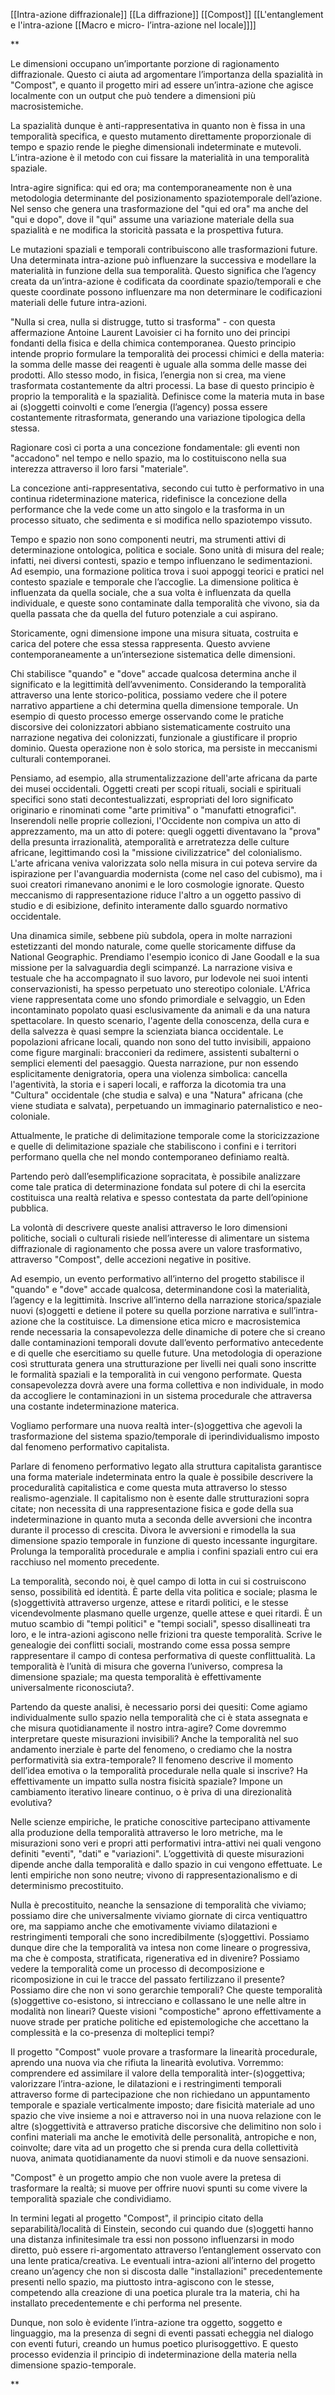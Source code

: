 [[Intra-azione diffrazionale]] [[La diffrazione]] [[Compost]] [[L'entanglement e l'intra-azione [[Macro e micro- l’intra-azione nel locale]]]]

**

Le dimensioni occupano un’importante porzione di ragionamento diffrazionale. Questo ci aiuta ad argomentare l’importanza della spazialità in "Compost", e quanto il progetto miri ad essere un’intra-azione che agisce localmente con un output che può tendere a dimensioni più macrosistemiche.

La spazialità dunque è anti-rappresentativa in quanto non è fissa in una temporalità specifica, e questo mutamento direttamente proporzionale di tempo e spazio rende le pieghe dimensionali indeterminate e mutevoli. L’intra-azione è il metodo con cui fissare la materialità in una temporalità spaziale.

Intra-agire significa: qui ed ora; ma contemporaneamente non è una metodologia determinante del posizionamento spaziotemporale dell’azione. Nel senso che genera una trasformazione del "qui ed ora" ma anche del "qui e dopo", dove il "qui" assume una variazione materiale della sua spazialità e ne modifica la storicità passata e la prospettiva futura.

Le mutazioni spaziali e temporali contribuiscono alle trasformazioni future. Una determinata intra-azione può influenzare la successiva e modellare la materialità in funzione della sua temporalità. Questo significa che l’agency creata da un’intra-azione è codificata da coordinate spazio/temporali e che queste coordinate possono influenzare ma non determinare le codificazioni materiali delle future intra-azioni.

"Nulla si crea, nulla si distrugge, tutto si trasforma" - con questa affermazione Antoine Laurent Lavoisier ci ha fornito uno dei principi fondanti della fisica e della chimica contemporanea. Questo principio intende proprio formulare la temporalità dei processi chimici e della materia: la somma delle masse dei reagenti è uguale alla somma delle masse dei prodotti. Allo stesso modo, in fisica, l’energia non si crea, ma viene trasformata costantemente da altri processi. La base di questo principio è proprio la temporalità e la spazialità. Definisce come la materia muta in base ai (s)oggetti coinvolti e come l’energia (l’agency) possa essere costantemente ritrasformata, generando una variazione tipologica della stessa.

Ragionare così ci porta a una concezione fondamentale: gli eventi non "accadono" nel tempo e nello spazio, ma lo costituiscono nella sua interezza attraverso il loro farsi "materiale".

La concezione anti-rappresentativa, secondo cui tutto è performativo in una continua rideterminazione materica, ridefinisce la concezione della performance che la vede come un atto singolo e la trasforma in un processo situato, che sedimenta e si modifica nello spaziotempo vissuto.

Tempo e spazio non sono componenti neutri, ma strumenti attivi di determinazione ontologica, politica e sociale. Sono unità di misura del reale; infatti, nei diversi contesti, spazio e tempo influenzano le sedimentazioni. Ad esempio, una formazione politica trova i suoi appoggi teorici e pratici nel contesto spaziale e temporale che l’accoglie. La dimensione politica è influenzata da quella sociale, che a sua volta è influenzata da quella individuale, e queste sono contaminate dalla temporalità che vivono, sia da quella passata che da quella del futuro potenziale a cui aspirano.

Storicamente, ogni dimensione impone una misura situata, costruita e carica del potere che essa stessa rappresenta. Questo avviene contemporaneamente a un’intersezione sistematica delle dimensioni.

Chi stabilisce "quando" e "dove" accade qualcosa determina anche il significato e la legittimità dell’avvenimento. Considerando la temporalità attraverso una lente storico-politica, possiamo vedere che il potere narrativo appartiene a chi determina quella dimensione temporale. Un esempio di questo processo emerge osservando come le pratiche discorsive dei colonizzatori abbiano sistematicamente costruito una narrazione negativa dei colonizzati, funzionale a giustificare il proprio dominio. Questa operazione non è solo storica, ma persiste in meccanismi culturali contemporanei.

Pensiamo, ad esempio, alla strumentalizzazione dell'arte africana da parte dei musei occidentali. Oggetti creati per scopi rituali, sociali e spirituali specifici sono stati decontestualizzati, espropriati del loro significato originario e rinominati come "arte primitiva" o "manufatti etnografici". Inserendoli nelle proprie collezioni, l'Occidente non compiva un atto di apprezzamento, ma un atto di potere: quegli oggetti diventavano la "prova" della presunta irrazionalità, atemporalità e arretratezza delle culture africane, legittimando così la "missione civilizzatrice" del colonialismo. L'arte africana veniva valorizzata solo nella misura in cui poteva servire da ispirazione per l'avanguardia modernista (come nel caso del cubismo), ma i suoi creatori rimanevano anonimi e le loro cosmologie ignorate. Questo meccanismo di rappresentazione riduce l'altro a un oggetto passivo di studio e di esibizione, definito interamente dallo sguardo normativo occidentale.

Una dinamica simile, sebbene più subdola, opera in molte narrazioni estetizzanti del mondo naturale, come quelle storicamente diffuse da National Geographic. Prendiamo l'esempio iconico di Jane Goodall e la sua missione per la salvaguardia degli scimpanzé. La narrazione visiva e testuale che ha accompagnato il suo lavoro, pur lodevole nei suoi intenti conservazionisti, ha spesso perpetuato uno stereotipo coloniale. L'Africa viene rappresentata come uno sfondo primordiale e selvaggio, un Eden incontaminato popolato quasi esclusivamente da animali e da una natura spettacolare. In questo scenario, l'agente della conoscenza, della cura e della salvezza è quasi sempre la scienziata bianca occidentale. Le popolazioni africane locali, quando non sono del tutto invisibili, appaiono come figure marginali: bracconieri da redimere, assistenti subalterni o semplici elementi del paesaggio. Questa narrazione, pur non essendo esplicitamente denigratoria, opera una violenza simbolica: cancella l'agentività, la storia e i saperi locali, e rafforza la dicotomia tra una "Cultura" occidentale (che studia e salva) e una "Natura" africana (che viene studiata e salvata), perpetuando un immaginario paternalistico e neo-coloniale.

Attualmente, le pratiche di delimitazione temporale come la storicizzazione e quelle di delimitazione spaziale che stabiliscono i confini e i territori performano quella che nel mondo contemporaneo definiamo realtà. 

Partendo però dall’esemplificazione sopracitata, è possibile analizzare come tale pratica di determinazione fondata sul potere di chi la esercita costituisca una realtà relativa e spesso contestata da parte dell’opinione pubblica.

La volontà di descrivere queste analisi attraverso le loro dimensioni politiche, sociali o culturali risiede nell’interesse di alimentare un sistema diffrazionale di ragionamento che possa avere un valore trasformativo, attraverso "Compost", delle accezioni negative in positive.

Ad esempio, un evento performativo all’interno del progetto stabilisce il "quando" e "dove" accade qualcosa, determinandone così la materialità, l’agency e la legittimità. Inscrive all’interno della narrazione storica/spaziale nuovi (s)oggetti e detiene il potere su quella porzione narrativa e sull’intra-azione che la costituisce. La dimensione etica micro e macrosistemica rende necessaria la consapevolezza delle dinamiche di potere che si creano dalle contaminazioni temporali dovute dall’evento performativo antecedente e di quelle che esercitiamo su quelle future. Una metodologia di operazione così strutturata genera una strutturazione per livelli nei quali sono inscritte le formalità spaziali e la temporalità in cui vengono performate. Questa consapevolezza dovrà avere una forma collettiva e non individuale, in modo da accogliere le contaminazioni in un sistema procedurale che attraversa una costante indeterminazione materica.

Vogliamo performare una nuova realtà inter-(s)oggettiva che agevoli la trasformazione del sistema spazio/temporale di iperindividualismo imposto dal fenomeno performativo capitalista.

Parlare di fenomeno performativo legato alla struttura capitalista garantisce una forma materiale indeterminata entro la quale è possibile descrivere la proceduralità capitalistica e come questa muta attraverso lo stesso realismo-agenziale. Il capitalismo non è esente dalle strutturazioni sopra citate; non necessita di una rappresentazione fisica e gode della sua indeterminazione in quanto muta a seconda delle avversioni che incontra durante il processo di crescita. Divora le avversioni e rimodella la sua dimensione spazio temporale in funzione di questo incessante ingurgitare. Prolunga la temporalità procedurale e amplia i confini spaziali entro cui era racchiuso nel momento precedente. 

La temporalità, secondo noi, è quel campo di lotta in cui si costruiscono senso, possibilità ed identità. È parte della vita politica e sociale; plasma le (s)oggettività attraverso urgenze, attese e ritardi politici, e le stesse vicendevolmente plasmano quelle urgenze, quelle attese e quei ritardi. È un mutuo scambio di "tempi politici" e "tempi sociali", spesso disallineati tra loro, e le intra-azioni agiscono nelle frizioni tra queste temporalità. Scrive le genealogie dei conflitti sociali, mostrando come essa possa sempre rappresentare il campo di contesa performativa di queste conflittualità. La temporalità è l’unità di misura che governa l’universo, compresa la dimensione spaziale; ma questa temporalità è effettivamente universalmente riconosciuta?.

Partendo da queste analisi, è necessario porsi dei quesiti: Come agiamo individualmente sullo spazio nella temporalità che ci è stata assegnata e che misura quotidianamente il nostro intra-agire? Come dovremmo interpretare queste misurazioni invisibili? Anche la temporalità nel suo andamento inerziale è parte del fenomeno, o crediamo che la nostra performatività sia extra-temporale? Il fenomeno descrive il momento dell’idea emotiva o la temporalità procedurale nella quale si inscrive? Ha effettivamente un impatto sulla nostra fisicità spaziale? Impone un cambiamento iterativo lineare continuo, o è priva di una direzionalità evolutiva?

Nelle scienze empiriche, le pratiche conoscitive partecipano attivamente alla produzione della temporalità attraverso le loro metriche, ma le misurazioni sono veri e propri atti performativi intra-attivi nei quali vengono definiti "eventi", "dati" e "variazioni". L’oggettività di queste misurazioni dipende anche dalla temporalità e dallo spazio in cui vengono effettuate. Le lenti empiriche non sono neutre; vivono di rappresentazionalismo e di determinismo precostituito.

Nulla è precostituito, neanche la sensazione di temporalità che viviamo; possiamo dire che universalmente viviamo giornate di circa ventiquattro ore, ma sappiamo anche che emotivamente viviamo dilatazioni e restringimenti temporali che sono incredibilmente (s)oggettivi. Possiamo dunque dire che la temporalità va intesa non come lineare o progressiva, ma che è composta, stratificata, rigenerativa ed in divenire? Possiamo vedere la temporalità come un processo di decomposizione e ricomposizione in cui le tracce del passato fertilizzano il presente? Possiamo dire che non vi sono gerarchie temporali? Che queste temporalità (s)oggettive co-esistono, si intrecciano e collassano le une nelle altre in modalità non lineari? Queste visioni "compostiche" aprono effettivamente a nuove strade per pratiche politiche ed epistemologiche che accettano la complessità e la co-presenza di molteplici tempi?

Il progetto "Compost" vuole provare a trasformare la linearità procedurale, aprendo una nuova via che rifiuta la linearità evolutiva. Vorremmo: comprendere ed assimilare il valore della temporalità inter-(s)oggettiva; valorizzare l’intra-azione, le dilatazioni e i restringimenti temporali attraverso forme di partecipazione che non richiedano un appuntamento temporale e spaziale verticalmente imposto; dare fisicità materiale ad uno spazio che vive insieme a noi e attraverso noi in una nuova relazione con le altre (s)oggettività e attraverso pratiche discorsive che delimitino non solo i confini materiali ma anche le emotività delle personalità, antropiche e non, coinvolte; dare vita ad un progetto che si prenda cura della collettività nuova, animata quotidianamente da nuovi stimoli e da nuove sensazioni.

"Compost" è un progetto ampio che non vuole avere la pretesa di trasformare la realtà; si muove per offrire nuovi spunti su come vivere la temporalità spaziale che condividiamo.

In termini legati al progetto "Compost", il principio citato della separabilità/località di Einstein, secondo cui quando due (s)oggetti hanno una distanza infinitesimale tra essi non possono influenzarsi in modo diretto, può essere ri-argomentato attraverso l’entanglement osservato con una lente pratica/creativa. Le eventuali intra-azioni all’interno del progetto creano un’agency che non si discosta dalle "installazioni" precedentemente presenti nello spazio, ma piuttosto intra-agiscono con le stesse, competendo alla creazione di una poetica plurale tra la materia, chi ha installato precedentemente e chi performa nel presente.

Dunque, non solo è evidente l’intra-azione tra oggetto, soggetto e linguaggio, ma la presenza di segni di eventi passati echeggia nel dialogo con eventi futuri, creando un humus poetico plurisoggettivo. E questo processo evidenzia il principio di indeterminazione della materia nella dimensione spazio-temporale.

**